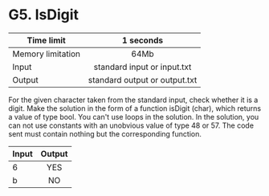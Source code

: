# G5. IsDigit


| Time limit     | 1 seconds         |
| ------------- |:-------------:|
|  Memory limitation   | 64Mb| 
| Input  | standard input or input.txt | 
| Output | standard output or output.txt | 

For the given character taken from the standard input, check whether it is a digit. Make the solution in the form of a function isDigit (char), which returns a value of type bool. You can't use loops in the solution. In the solution, you can not use constants with an unobvious value of type 48 or 57.
The code sent must contain nothing but the corresponding function.


| Input    | Output        |
| ------------- |:-------------:|
| 6 |YES|
|b| NO  |


